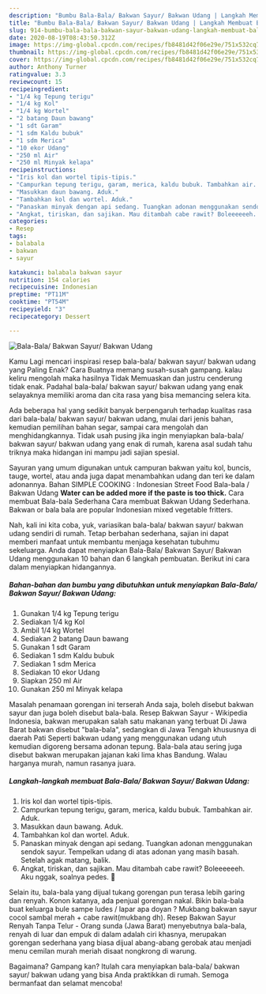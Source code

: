 ```yaml
---
description: "Bumbu Bala-Bala/ Bakwan Sayur/ Bakwan Udang | Langkah Membuat Bala-Bala/ Bakwan Sayur/ Bakwan Udang Yang Enak Banget"
title: "Bumbu Bala-Bala/ Bakwan Sayur/ Bakwan Udang | Langkah Membuat Bala-Bala/ Bakwan Sayur/ Bakwan Udang Yang Enak Banget"
slug: 914-bumbu-bala-bala-bakwan-sayur-bakwan-udang-langkah-membuat-bala-bala-bakwan-sayur-bakwan-udang-yang-enak-banget
date: 2020-08-19T08:43:50.312Z
image: https://img-global.cpcdn.com/recipes/fb8481d42f06e29e/751x532cq70/bala-bala-bakwan-sayur-bakwan-udang-foto-resep-utama.jpg
thumbnail: https://img-global.cpcdn.com/recipes/fb8481d42f06e29e/751x532cq70/bala-bala-bakwan-sayur-bakwan-udang-foto-resep-utama.jpg
cover: https://img-global.cpcdn.com/recipes/fb8481d42f06e29e/751x532cq70/bala-bala-bakwan-sayur-bakwan-udang-foto-resep-utama.jpg
author: Anthony Turner
ratingvalue: 3.3
reviewcount: 15
recipeingredient:
- "1/4 kg Tepung terigu"
- "1/4 kg Kol"
- "1/4 kg Wortel"
- "2 batang Daun bawang"
- "1 sdt Garam"
- "1 sdm Kaldu bubuk"
- "1 sdm Merica"
- "10 ekor Udang"
- "250 ml Air"
- "250 ml Minyak kelapa"
recipeinstructions:
- "Iris kol dan wortel tipis-tipis."
- "Campurkan tepung terigu, garam, merica, kaldu bubuk. Tambahkan air. Aduk."
- "Masukkan daun bawang. Aduk."
- "Tambahkan kol dan wortel. Aduk."
- "Panaskan minyak dengan api sedang. Tuangkan adonan menggunakan sendok sayur. Tempelkan udang di atas adonan yang masih basah. Setelah agak matang, balik."
- "Angkat, tiriskan, dan sajikan. Mau ditambah cabe rawit? Boleeeeeeh. Aku nggak, soalnya pedes. 🤭"
categories:
- Resep
tags:
- balabala
- bakwan
- sayur

katakunci: balabala bakwan sayur 
nutrition: 154 calories
recipecuisine: Indonesian
preptime: "PT11M"
cooktime: "PT54M"
recipeyield: "3"
recipecategory: Dessert

---
```



![Bala-Bala/ Bakwan Sayur/ Bakwan Udang](https://img-global.cpcdn.com/recipes/fb8481d42f06e29e/751x532cq70/bala-bala-bakwan-sayur-bakwan-udang-foto-resep-utama.jpg)

Kamu Lagi mencari inspirasi resep bala-bala/ bakwan sayur/ bakwan udang yang Paling Enak? Cara Buatnya memang susah-susah gampang. kalau keliru mengolah maka hasilnya Tidak Memuaskan dan justru cenderung tidak enak. Padahal bala-bala/ bakwan sayur/ bakwan udang yang enak selayaknya memiliki aroma dan cita rasa yang bisa memancing selera kita.

Ada beberapa hal yang sedikit banyak berpengaruh terhadap kualitas rasa dari bala-bala/ bakwan sayur/ bakwan udang, mulai dari jenis bahan, kemudian pemilihan bahan segar, sampai cara mengolah dan menghidangkannya. Tidak usah pusing jika ingin menyiapkan bala-bala/ bakwan sayur/ bakwan udang yang enak di rumah, karena asal sudah tahu triknya maka hidangan ini mampu jadi sajian spesial.

Sayuran yang umum digunakan untuk campuran bakwan yaitu kol, buncis, tauge, wortel, atau anda juga dapat menambahkan udang dan teri ke dalam adonannya. Bahan SIMPLE COOKING : Indonesian Street Food Bala-bala / Bakwan Udang **Water can be added more if the paste is too thick.** Cara membuat Bala-bala Sederhana Cara membuat Bakwan Udang Sederhana. Bakwan or bala bala are popular Indonesian mixed vegetable fritters.


Nah, kali ini kita coba, yuk, variasikan bala-bala/ bakwan sayur/ bakwan udang sendiri di rumah. Tetap berbahan sederhana, sajian ini dapat memberi manfaat untuk membantu menjaga kesehatan tubuhmu sekeluarga. Anda dapat menyiapkan Bala-Bala/ Bakwan Sayur/ Bakwan Udang menggunakan 10 bahan dan 6 langkah pembuatan. Berikut ini cara dalam menyiapkan hidangannya.

<!--inarticleads1-->

##### Bahan-bahan dan bumbu yang dibutuhkan untuk menyiapkan Bala-Bala/ Bakwan Sayur/ Bakwan Udang:

1. Gunakan 1/4 kg Tepung terigu
1. Sediakan 1/4 kg Kol
1. Ambil 1/4 kg Wortel
1. Sediakan 2 batang Daun bawang
1. Gunakan 1 sdt Garam
1. Sediakan 1 sdm Kaldu bubuk
1. Sediakan 1 sdm Merica
1. Sediakan 10 ekor Udang
1. Siapkan 250 ml Air
1. Gunakan 250 ml Minyak kelapa


Masalah penamaan gorengan ini terserah Anda saja, boleh disebut bakwan sayur dan juga boleh disebut bala-bala. Resep Bakwan Sayur - Wikipedia Indonesia, bakwan merupakan salah satu makanan yang terbuat Di Jawa Barat bakwan disebut &#34;bala-bala&#34;, sedangkan di Jawa Tengah khususnya di daerah Pati Seperti bakwan udang yang menggunakan udang utuh kemudian digoreng bersama adonan tepung. Bala-bala atau sering juga disebut bakwan merupakan jajanan kaki lima khas Bandung. Walau harganya murah, namun rasanya juara. 

<!--inarticleads2-->

##### Langkah-langkah membuat Bala-Bala/ Bakwan Sayur/ Bakwan Udang:

1. Iris kol dan wortel tipis-tipis.
1. Campurkan tepung terigu, garam, merica, kaldu bubuk. Tambahkan air. Aduk.
1. Masukkan daun bawang. Aduk.
1. Tambahkan kol dan wortel. Aduk.
1. Panaskan minyak dengan api sedang. Tuangkan adonan menggunakan sendok sayur. Tempelkan udang di atas adonan yang masih basah. Setelah agak matang, balik.
1. Angkat, tiriskan, dan sajikan. Mau ditambah cabe rawit? Boleeeeeeh. Aku nggak, soalnya pedes. 🤭


Selain itu, bala-bala yang dijual tukang gorengan pun terasa lebih garing dan renyah. Konon katanya, ada penjual gorengan nakal. Bikin bala-bala buat keluarga bule sampe ludes / lapar apa doyan ? Mukbang bakwan sayur cocol sambal merah + cabe rawit(mukbang dh). Resep Bakwan Sayur Renyah Tanpa Telur - Orang sunda (Jawa Barat) menyebutnya bala-bala, renyah di luar dan empuk di dalam adalah ciri khasnya, merupakan gorengan sederhana yang biasa dijual abang-abang gerobak atau menjadi menu cemilan murah meriah disaat nongkrong di warung. 

Bagaimana? Gampang kan? Itulah cara menyiapkan bala-bala/ bakwan sayur/ bakwan udang yang bisa Anda praktikkan di rumah. Semoga bermanfaat dan selamat mencoba!
